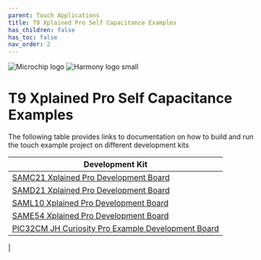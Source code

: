 ```yaml
---
parent: Touch Applications
title: T9 Xplained Pro Self Capacitance Examples
has_children: false
has_toc: false
nav_order: 2
---
```


![Microchip logo](https://raw.githubusercontent.com/wiki/Microchip-MPLAB-Harmony/Microchip-MPLAB-Harmony.github.io/images/microchip_logo.png)
![Harmony logo small](https://raw.githubusercontent.com/wiki/Microchip-MPLAB-Harmony/Microchip-MPLAB-Harmony.github.io/images/microchip_mplab_harmony_logo_small.png)

# T9 Xplained Pro Self Capacitance Examples
The following table provides links to documentation on how to build and run the touch example project on different development kits

| Development Kit |
| --- |
| [SAMC21 Xplained Pro Development Board](sam_c21_xpro/readme_sam_c21_xpro.md) |
| [SAMD21 Xplained Pro Development Board ](sam_d21_xpro/readme_sam_d21_xpro.md) |
| [SAML10 Xplained Pro Development Board](sam_l10_xpro/readme_sam_l10_xpro.md) |
| [SAME54 Xplained Pro Development Board](sam_e54_xpro/readme_sam_e54_xpro.md) |
| [PIC32CM JH Curiosity Pro Example Development Board](pic32cm_jh_cpro/readme_pic32cm_jh_cpro.md) |

|
